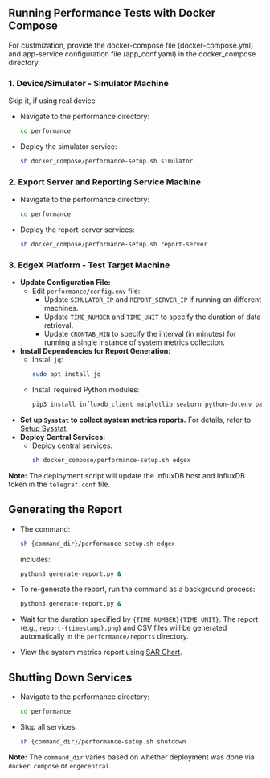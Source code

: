 ## Running Performance Tests with Docker Compose
For custmization, provide the docker-compose file (docker-compose.yml) and app-service configuration file (app_conf.yaml) in the docker_compose directory.

### 1. Device/Simulator - Simulator Machine
Skip it, if using real device
- Navigate to the performance directory:
  ```sh
  cd performance
  ```
- Deploy the simulator service:
  ```sh
  sh docker_compose/performance-setup.sh simulator
  ```

### 2. Export Server and Reporting Service Machine
- Navigate to the performance directory:
  ```sh
  cd performance
  ```
- Deploy the report-server services:
  ```sh
  sh docker_compose/performance-setup.sh report-server
  ```

### 3. EdgeX Platform - Test Target Machine
- **Update Configuration File:**
  - Edit `performance/config.env` file:
    - Update `SIMULATOR_IP` and `REPORT_SERVER_IP` if running on different machines.
    - Update `TIME_NUMBER` and `TIME_UNIT` to specify the duration of data retrieval.
    - Update `CRONTAB_MIN` to specify the interval (in minutes) for running a single instance of system metrics collection.
- **Install Dependencies for Report Generation:**
  - Install `jq`:
    ```sh
    sudo apt install jq
    ```
  - Install required Python modules:
    ```sh
    pip3 install influxdb_client matplotlib seaborn python-dotenv paho-mqtt
    ```
- **Set up `Sysstat` to collect system metrics reports.** For details, refer to [Setup Sysstat](setup-sysstat.md).
- **Deploy Central Services:**
  - Deploy central services:
    ```sh
    sh docker_compose/performance-setup.sh edgex
    ```

**Note:** The deployment script will update the InfluxDB host and InfluxDB token in the `telegraf.conf` file.

## Generating the Report
- The command:
  ```sh
  sh {command_dir}/performance-setup.sh edgex
  ```
  includes:
  ```sh
  python3 generate-report.py &
  ```
- To re-generate the report, run the command as a background process:
  ```sh
  python3 generate-report.py &
  ```

- Wait for the duration specified by `{TIME_NUMBER}{TIME_UNIT}`. The report (e.g., `report-{timestamp}.png`) and CSV files will be generated automatically in the `performance/reports` directory.
- View the system metrics report using [SAR Chart](setup-sysstat.md#view-report-using-sar-charts).

## Shutting Down Services
- Navigate to the performance directory:
  ```sh
  cd performance
  ```
- Stop all services:
  ```sh
  sh {command_dir}/performance-setup.sh shutdown
  ```

**Note:** The `command_dir` varies based on whether deployment was done via `docker compose` or `edgecentral`.
